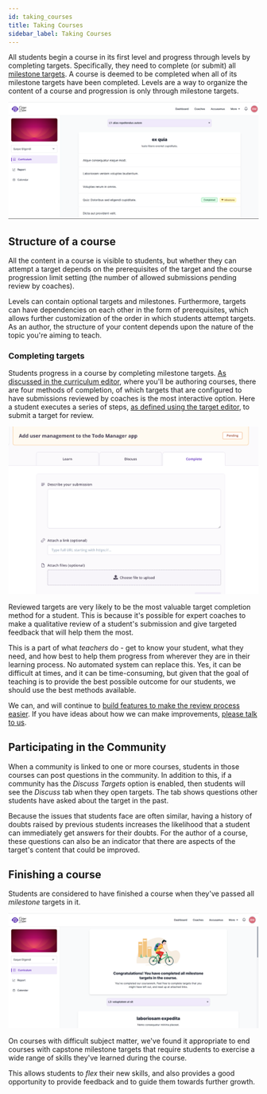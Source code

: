 ```yaml
---
id: taking_courses
title: Taking Courses
sidebar_label: Taking Courses
---
```


All students begin a course in its first level and progress through levels by completing targets. Specifically, they need to complete (or submit) all [milestone targets](/users/targets#milestone-targets). A course is deemed to be completed when all of its milestone targets have been completed. Levels are a way to organize the content of a course and progression is only through milestone targets.

![A student in level 1](../assets/taking_courses/student_curriculum_l1.png)

## Structure of a course

All the content in a course is visible to students, but whether they can attempt a target depends on the prerequisites of the target and the course progression limit setting (the number of allowed submissions pending review by coaches).

Levels can contain optional targets and milestones. Furthermore, targets can have dependencies on each other in the form of prerequisites, which allows further customization of the order in which students attempt targets. As an author, the structure of your content depends upon the nature of the topic you're aiming to teach.

### Completing targets

Students progress in a course by completing milestone targets. [As discussed in the curriculum editor](/users/curriculum_editor#setting-the-method-of-completion), where you'll be authoring courses, there are four methods of completion, of which targets that are configured to have submissions reviewed by coaches is the most interactive option. Here a student executes a series of steps, [as defined using the target editor](/users/curriculum_editor#defining-steps-to-complete-a-target), to submit a target for review.

![Student preparing a submission](../assets/taking_courses/create_submission_bz7wly.png)

Reviewed targets are very likely to be the most valuable target completion method for a student. This is because it's possible for expert coaches to make a qualitative review of a student's submission and give targeted feedback that will help them the most.

This is a part of what _teachers_ do - get to know your student, what they need, and how best to help them progress from wherever they are in their learning process. No automated system can replace this. Yes, it can be difficult at times, and it can be time-consuming, but given that the goal of teaching is to provide the best possible outcome for our students, we should use the best methods available.

We can, and will continue to [build features to make the review process easier](/users/reviewing_submissions#review-checklist). If you have ideas about how we can make improvements, [please talk to us](mailto:support@pupilfirst.com).

## Participating in the Community

When a community is linked to one or more courses, students in those courses can post questions in the community. In addition to this, if a community has the _Discuss Targets_ option is enabled, then students will see the _Discuss_ tab when they open targets. The tab shows questions other students have asked about the target in the past.

Because the issues that students face are often similar, having a history of doubts raised by previous students increases the likelihood that a student can immediately get answers for their doubts. For the author of a course, these questions can also be an indicator that there are aspects of the target's content that could be improved.

## Finishing a course

Students are considered to have finished a course when they've passed all _milestone_ targets in it.

![A completed course](../assets/taking_courses/course_complete.png)

On courses with difficult subject matter, we've found it appropriate to end courses with capstone milestone targets that require students to exercise a wide range of skills they've learned during the course.

This allows students to _flex_ their new skills, and also provides a good opportunity to provide feedback and to guide them towards further growth.
